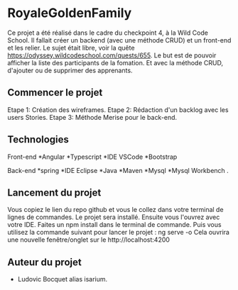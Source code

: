 # RoyaleGoldenFamily

Ce projet a été réalisé dans le cadre du checkpoint 4, à la Wild Code School. Il fallait créer un backend (avec une méthode CRUD) et un front-end
et les relier. Le sujet était libre, voir la quête https://odyssey.wildcodeschool.com/quests/655.
Le but est de pouvoir afficher la liste des participants de la fomation. Et avec la méthode CRUD, d'ajouter ou de supprimer des apprenants.

## Commencer le projet

Etape 1: Création des wireframes.
Etape 2: Rédaction d'un backlog avec les users Stories.
Etape 3: Méthode Merise pour le back-end.

## Technologies
Front-end
*Angular
*Typescript
*IDE VSCode 
*Bootstrap

Back-end
*spring
*IDE Eclipse
*Java
*Maven
*Mysql
*Mysql Workbench
.

## Lancement du projet

Vous copiez le lien du repo github et vous le collez dans votre terminal de lignes de commandes.
Le projet sera installé.
Ensuite vous l'ouvrez avec votre IDE.
Faites un npm install dans le terminal de commande.
Puis vous utilisez la commande suivant pour lancer le projet : ng serve -o
Cela ouvrira une nouvelle fenêtre/onglet sur le http://localhost:4200


## Auteur du projet

- Ludovic Bocquet alias isarium.
